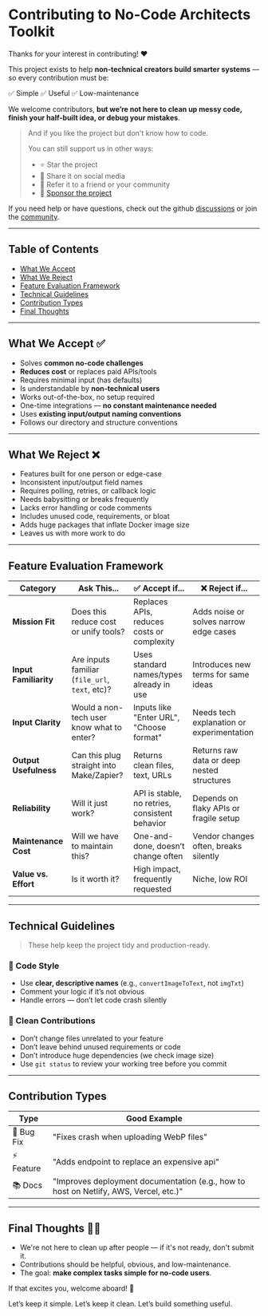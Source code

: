 # Contributing to No-Code Architects Toolkit

Thanks for your interest in contributing! ❤️

This project exists to help **non-technical creators build smarter systems** — so every contribution must be:

✅ Simple
✅ Useful
✅ Low-maintenance

We welcome contributors, **but we’re not here to clean up messy code, finish your half-built idea, or debug your mistakes**.

> And if you like the project but don't know how to code.
>
> You can still support us in other ways:
>
> * ⭐ Star the project
> * 📣 Share it on social media
> * 🌲 Refer it to a friend or your community
> * 💸 [Sponsor the project](#)

If you need help or have questions, check out the github [discussions](https://github.com/stephengpope/no-code-architects-toolkit/discussions) or join the [community](https://www.skool.com/no-code-architects/about?ref=2f302c52a77541efa2dd5e8b27f3f8c9).

---

## Table of Contents

* [What We Accept](#what-we-accept-)
* [What We Reject](#what-we-reject-)
* [Feature Evaluation Framework](#feature-evaluation-framework)
* [Technical Guidelines](#technical-guidelines)
* [Contribution Types](#contribution-types)
* [Final Thoughts](#final-thoughts-%EF%B8%8F)

---

## What We Accept ✅

* Solves **common no-code challenges**
* **Reduces cost** or replaces paid APIs/tools
* Requires minimal input (has defaults)
* Is understandable by **non-technical users**
* Works out-of-the-box, no setup required
* One-time integrations — **no constant maintenance needed**
* Uses **existing input/output naming conventions**
* Follows our directory and structure conventions

---

## What We Reject ❌

* Features built for one person or edge-case
* Inconsistent input/output field names
* Requires polling, retries, or callback logic
* Needs babysitting or breaks frequently
* Lacks error handling or code comments
* Includes unused code, requirements, or bloat
* Adds huge packages that inflate Docker image size
* Leaves us with more work to do

---

## Feature Evaluation Framework

| Category              | Ask This...                                    | ✅ Accept if...                                 | ❌ Reject if...                             |
| --------------------- | ---------------------------------------------- | ---------------------------------------------- | ------------------------------------------ |
| **Mission Fit**       | Does this reduce cost or unify tools?          | Replaces APIs, reduces costs or complexity     | Adds noise or solves narrow edge cases     |
| **Input Familiarity** | Are inputs familiar (`file_url`, `text`, etc)? | Uses standard names/types already in use       | Introduces new terms for same ideas        |
| **Input Clarity**     | Would a non-tech user know what to enter?      | Inputs like "Enter URL", "Choose format"       | Needs tech explanation or experimentation  |
| **Output Usefulness** | Can this plug straight into Make/Zapier?       | Returns clean files, text, URLs                | Returns raw data or deep nested structures |
| **Reliability**       | Will it just work?                             | API is stable, no retries, consistent behavior | Depends on flaky APIs or fragile setup     |
| **Maintenance Cost**  | Will we have to maintain this?                 | One-and-done, doesn’t change often             | Vendor changes often, breaks silently      |
| **Value vs. Effort**  | Is it worth it?                                | High impact, frequently requested              | Niche, low ROI                             |

---

## Technical Guidelines

> These help keep the project tidy and production-ready.

### 🧠 Code Style

* Use **clear, descriptive names** (e.g., `convertImageToText`, not `imgTxt`)
* Comment your logic if it’s not obvious
* Handle errors — don’t let code crash silently

### 🧼 Clean Contributions

* Don’t change files unrelated to your feature
* Don’t leave behind unused requirements or code
* Don’t introduce huge dependencies (we check image size)
* Use `git status` to review your working tree before you commit

---

## Contribution Types

| Type        | Good Example                                                           |
| ----------- | ---------------------------------------------------------------------- |
| 🐞 Bug Fix  | "Fixes crash when uploading WebP files"                                |
| ⚡ Feature   | "Adds endpoint to replace an expensive api" |
|   📚 Docs | "Improves deployment documentation (e.g., how to host on Netlify, AWS, Vercel, etc.)" |


---

## Final Thoughts 🧘‍♂️

* We're not here to clean up after people — if it's not ready, don't submit it.
* Contributions should be helpful, obvious, and low-maintenance.
* The goal: **make complex tasks simple for no-code users**.

If that excites you, welcome aboard! 🎉

Let’s keep it simple. Let’s keep it clean. Let’s build something useful.
